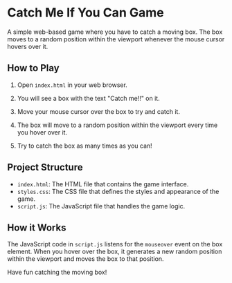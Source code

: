 # Catch Me If You Can Game 

A simple web-based game where you have to catch a moving box. The box moves to a random position within the viewport whenever the mouse cursor hovers over it.

## How to Play

1. Open `index.html` in your web browser.

2. You will see a box with the text "Catch me!!" on it.

3. Move your mouse cursor over the box to try and catch it.

4. The box will move to a random position within the viewport every time you hover over it.

5. Try to catch the box as many times as you can!

## Project Structure

- `index.html`: The HTML file that contains the game interface.
- `styles.css`: The CSS file that defines the styles and appearance of the game.
- `script.js`: The JavaScript file that handles the game logic.

## How it Works

The JavaScript code in `script.js` listens for the `mouseover` event on the box element. When you hover over the box, it generates a new random position within the viewport and moves the box to that position.


Have fun catching the moving box!
